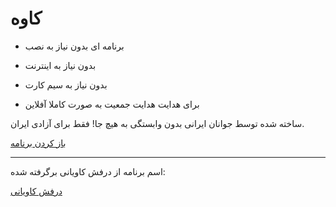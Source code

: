 # کاوه

+ برنامه ای بدون نیاز به نصب

+ بدون نیاز به اینترنت

+ بدون نیاز به سیم کارت

+ برای هدایت هدایت جمعیت به صورت کاملا آفلاین

ساخته شده توسط جوانان ایرانی بدون وابستگی به هیچ جا! فقط برای آزادی ایران.

[باز کردن برنامه](https://irjusticekid.github.io/Kaveh)

----

اسم برنامه از درفش کاویانی برگرفته شده:

[درفش کاویانی](https://fa.wikipedia.org/wiki/%D8%AF%D8%B1%D9%81%D8%B4_%DA%A9%D8%A7%D9%88%DB%8C%D8%A7%D9%86%DB%8C)
